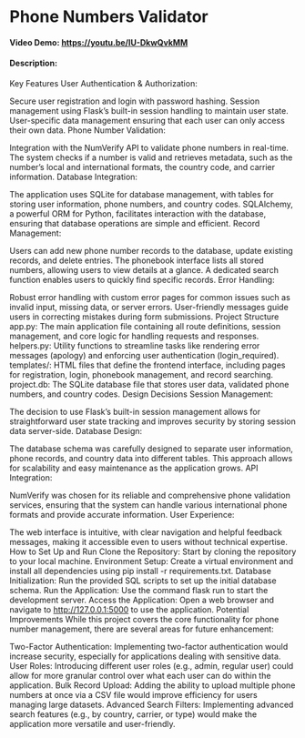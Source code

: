 # Phone Numbers Validator
#### Video Demo:  https://youtu.be/IU-DkwQvkMM
#### Description:

Key Features
User Authentication & Authorization:

Secure user registration and login with password hashing.
Session management using Flask’s built-in session handling to maintain user state.
User-specific data management ensuring that each user can only access their own data.
Phone Number Validation:

Integration with the NumVerify API to validate phone numbers in real-time.
The system checks if a number is valid and retrieves metadata, such as the number’s local and international formats, the country code, and carrier information.
Database Integration:

The application uses SQLite for database management, with tables for storing user information, phone numbers, and country codes.
SQLAlchemy, a powerful ORM for Python, facilitates interaction with the database, ensuring that database operations are simple and efficient.
Record Management:

Users can add new phone number records to the database, update existing records, and delete entries.
The phonebook interface lists all stored numbers, allowing users to view details at a glance.
A dedicated search function enables users to quickly find specific records.
Error Handling:

Robust error handling with custom error pages for common issues such as invalid input, missing data, or server errors.
User-friendly messages guide users in correcting mistakes during form submissions.
Project Structure
app.py: The main application file containing all route definitions, session management, and core logic for handling requests and responses.
helpers.py: Utility functions to streamline tasks like rendering error messages (apology) and enforcing user authentication (login_required).
templates/: HTML files that define the frontend interface, including pages for registration, login, phonebook management, and record searching.
project.db: The SQLite database file that stores user data, validated phone numbers, and country codes.
Design Decisions
Session Management:

The decision to use Flask’s built-in session management allows for straightforward user state tracking and improves security by storing session data server-side.
Database Design:

The database schema was carefully designed to separate user information, phone records, and country data into different tables. This approach allows for scalability and easy maintenance as the application grows.
API Integration:

NumVerify was chosen for its reliable and comprehensive phone validation services, ensuring that the system can handle various international phone formats and provide accurate information.
User Experience:

The web interface is intuitive, with clear navigation and helpful feedback messages, making it accessible even to users without technical expertise.
How to Set Up and Run
Clone the Repository: Start by cloning the repository to your local machine.
Environment Setup: Create a virtual environment and install all dependencies using pip install -r requirements.txt.
Database Initialization: Run the provided SQL scripts to set up the initial database schema.
Run the Application: Use the command flask run to start the development server.
Access the Application: Open a web browser and navigate to http://127.0.0.1:5000 to use the application.
Potential Improvements
While this project covers the core functionality for phone number management, there are several areas for future enhancement:

Two-Factor Authentication: Implementing two-factor authentication would increase security, especially for applications dealing with sensitive data.
User Roles: Introducing different user roles (e.g., admin, regular user) could allow for more granular control over what each user can do within the application.
Bulk Record Upload: Adding the ability to upload multiple phone numbers at once via a CSV file would improve efficiency for users managing large datasets.
Advanced Search Filters: Implementing advanced search features (e.g., by country, carrier, or type) would make the application more versatile and user-friendly.
